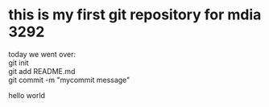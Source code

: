 # this is my first git repository for mdia 3292
today we went over:  
git init  
git add README.md  
git commit -m "mycommit message"

hello world 